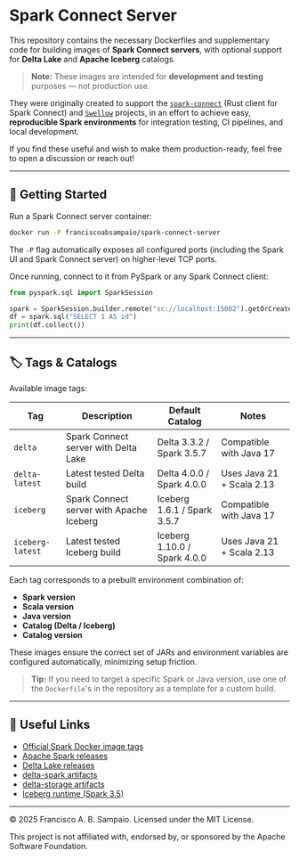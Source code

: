 # Spark Connect Server

This repository contains the necessary Dockerfiles and supplementary code for building images of **Spark Connect servers**, with optional support for **Delta Lake** and **Apache Iceberg** catalogs.

> **Note:** These images are intended for **development and testing** purposes — not production use.

They were originally created to support the [`spark-connect`](https://github.com/franciscoabsampaio/spark-connect) (Rust client for Spark Connect) and [`Swellow`](https://github.com/franciscoabsampaio/swellow) projects, in an effort to achieve easy, **reproducible Spark environments** for integration testing, CI pipelines, and local development.

If you find these useful and wish to make them production-ready, feel free to open a discussion or reach out!

---

## 🧭 Getting Started

Run a Spark Connect server container:

```bash
docker run -P franciscoabsampaio/spark-connect-server
```

The `-P` flag automatically exposes all configured ports (including the Spark UI and Spark Connect server) on higher-level TCP ports.

Once running, connect to it from PySpark or any Spark Connect client:

```python
from pyspark.sql import SparkSession

spark = SparkSession.builder.remote("sc://localhost:15002").getOrCreate()
df = spark.sql("SELECT 1 AS id")
print(df.collect())
```

---

## 🏷️ Tags & Catalogs

Available image tags:

| Tag              | Description                              | Default Catalog              | Notes                        |
| ---------------- | ---------------------------------------- | ---------------------------- | ---------------------------- |
| `delta`          | Spark Connect server with Delta Lake     | Delta 3.3.2 / Spark 3.5.7    | Compatible with Java 17 |
| `delta-latest`   | Latest tested Delta build                | Delta 4.0.0 / Spark 4.0.0    | Uses Java 21 + Scala 2.13    |
| `iceberg`        | Spark Connect server with Apache Iceberg | Iceberg 1.6.1 / Spark 3.5.7  | Compatible with Java 17      |
| `iceberg-latest` | Latest tested Iceberg build              | Iceberg 1.10.0 / Spark 4.0.0 | Uses Java 21 + Scala 2.13    |

Each tag corresponds to a prebuilt environment combination of:

* **Spark version**
* **Scala version**
* **Java version**
* **Catalog (Delta / Iceberg)**
* **Catalog version**

These images ensure the correct set of JARs and environment variables are configured automatically, minimizing setup friction.

> **Tip:** If you need to target a specific Spark or Java version, use one of the `Dockerfile`'s in the repository as a template for a custom build.

---

## 🔗 Useful Links

* [Official Spark Docker image tags](https://hub.docker.com/_/spark/tags)
* [Apache Spark releases](https://spark.apache.org/docs/)
* [Delta Lake releases](https://delta-docs-incubator.netlify.app/releases/)
* [delta-spark artifacts](https://mvnrepository.com/artifact/io.delta/delta-spark)
* [delta-storage artifacts](https://mvnrepository.com/artifact/io.delta/delta-storage)
* [Iceberg runtime (Spark 3.5)](https://mvnrepository.com/artifact/org.apache.iceberg/iceberg-spark-runtime-3.5)

---

© 2025 Francisco A. B. Sampaio. Licensed under the MIT License.

This project is not affiliated with, endorsed by, or sponsored by the Apache Software Foundation.
